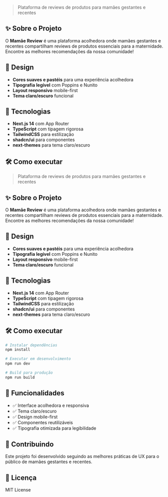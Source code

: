 > Plataforma de reviews de produtos para mamães gestantes e recentes

## ✨ Sobre o Projeto

O **Mamãe Review** é uma plataforma acolhedora onde mamães gestantes e recentes compartilham reviews de produtos essenciais para a maternidade. Encontre as melhores recomendações da nossa comunidade!

## 🎨 Design

- **Cores suaves e pastéis** para uma experiência acolhedora
- **Tipografia legível** com Poppins e Nunito
- **Layout responsivo** mobile-first
- **Tema claro/escuro** funcional

## 🚀 Tecnologias

- **Next.js 14** com App Router
- **TypeScript** com tipagem rigorosa
- **TailwindCSS** para estilização
- **shadcn/ui** para componentes
- **next-themes** para tema claro/escuro

## 🛠️ Como executar
> Plataforma de reviews de produtos para mamães gestantes e recentes

## ✨ Sobre o Projeto

O **Mamãe Review** é uma plataforma acolhedora onde mamães gestantes e recentes compartilham reviews de produtos essenciais para a maternidade. Encontre as melhores recomendações da nossa comunidade!

## 🎨 Design

- **Cores suaves e pastéis** para uma experiência acolhedora
- **Tipografia legível** com Poppins e Nunito
- **Layout responsivo** mobile-first
- **Tema claro/escuro** funcional

## 🚀 Tecnologias

- **Next.js 14** com App Router
- **TypeScript** com tipagem rigorosa
- **TailwindCSS** para estilização
- **shadcn/ui** para componentes
- **next-themes** para tema claro/escuro

## 🛠️ Como executar

```bash
# Instalar dependências
npm install

# Executar em desenvolvimento
npm run dev

# Build para produção
npm run build
```

## 📱 Funcionalidades

- ✅ Interface acolhedora e responsiva
- ✅ Tema claro/escuro
- ✅ Design mobile-first
- ✅ Componentes reutilizáveis
- ✅ Tipografia otimizada para legibilidade

## 🤝 Contribuindo

Este projeto foi desenvolvido seguindo as melhores práticas de UX para o público de mamães gestantes e recentes.

## 📄 Licença

MIT License